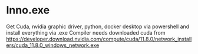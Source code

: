 # Inno.exe
Get Cuda, nvidia graphic driver, python, docker desktop via powershell and install everything via .exe
Compiler needs downloaded cuda from https://developer.download.nvidia.com/compute/cuda/11.8.0/network_installers/cuda_11.8.0_windows_network.exe
